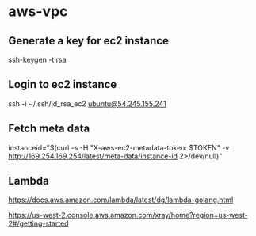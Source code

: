 # aws-vpc

## Generate a key for ec2 instance
ssh-keygen -t rsa

## Login to ec2 instance
ssh -i ~/.ssh/id_rsa_ec2 ubuntu@54.245.155.241


## Fetch meta data
instanceid="$(curl -s -H \"X-aws-ec2-metadata-token: $TOKEN\" -v http://169.254.169.254/latest/meta-data/instance-id 2>/dev/null)"

## Lambda
https://docs.aws.amazon.com/lambda/latest/dg/lambda-golang.html

https://us-west-2.console.aws.amazon.com/xray/home?region=us-west-2#/getting-started